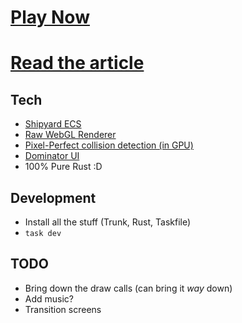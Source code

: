 # [Play Now](https://dakom.github.io/not-a-game)  
# [Read the article](https://dakom.github.io/not-a-game/media/html/about.html)

## Tech

* [Shipyard ECS](https://github.com/leudz/shipyard)
* [Raw WebGL Renderer](./src/renderer)
* [Pixel-Perfect collision detection (in GPU)](./src/collision/intersection.rs#L74)
* [Dominator UI](https://github.com/Pauan/rust-dominator)
* 100% Pure Rust :D

## Development

* Install all the stuff (Trunk, Rust, Taskfile)
* `task dev`

## TODO

* Bring down the draw calls (can bring it _way_ down)
* Add music?
* Transition screens